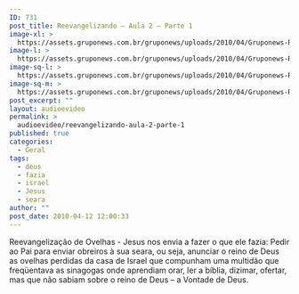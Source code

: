 ```yaml
---
ID: 731
post_title: Reevangelizando – Aula 2 – Parte 1
image-xl: >
  https://assets.gruponews.com.br/gruponews/uploads/2010/04/Gruponews-ReevangelizandoAula2Parte1345-535.jpg
image-l: >
  https://assets.gruponews.com.br/gruponews/uploads/2010/04/Gruponews-ReevangelizandoAula2Parte1345-535.jpg
image-sq-l: >
  https://assets.gruponews.com.br/gruponews/uploads/2010/04/Gruponews-ReevangelizandoAula2Parte1345-535.jpg
image-sq-m: >
  https://assets.gruponews.com.br/gruponews/uploads/2010/04/Gruponews-ReevangelizandoAula2Parte1345-535.jpg
post_excerpt: ""
layout: audioevideo
permalink: >
  audioevideo/reevangelizando-aula-2-parte-1
published: true
categories:
  - Geral
tags:
  - deus
  - fazia
  - israel
  - Jesus
  - seara
author: ""
post_date: 2010-04-12 12:00:33
---
```

Reevangelização de Ovelhas - Jesus nos envia a fazer o que ele fazia: Pedir ao Pai para enviar obreiros à sua seara, ou seja, anunciar o reino de Deus as ovelhas perdidas da casa de Israel que compunham uma multidão que freqüentava as sinagogas onde aprendiam orar, ler a bíblia, dizimar, ofertar, mas que não sabiam sobre o reino de Deus – a Vontade de Deus.